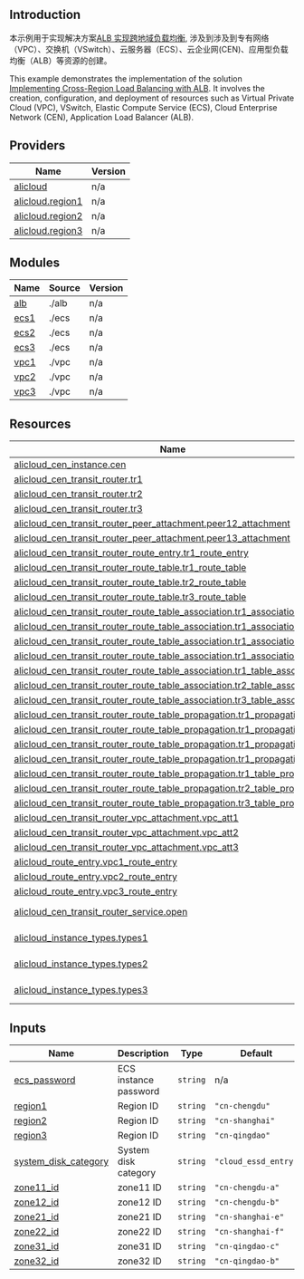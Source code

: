 ## Introduction
<!-- DOCS_DESCRIPTION_CN -->
本示例用于实现解决方案[ALB 实现跨地域负载均衡](https://www.aliyun.com/solution/tech-solution/alb-acrlb), 涉及到涉及到专有网络（VPC）、交换机（VSwitch）、云服务器（ECS）、云企业网(CEN)、应用型负载均衡（ALB）等资源的创建。
<!-- DOCS_DESCRIPTION_CN -->

<!-- DOCS_DESCRIPTION_EN -->
This example demonstrates the implementation of the solution [Implementing Cross-Region Load Balancing with ALB](https://www.aliyun.com/solution/tech-solution/alb-acrlb). It involves the creation, configuration, and deployment of resources such as Virtual Private Cloud (VPC), VSwitch, Elastic Compute Service (ECS), Cloud Enterprise Network (CEN), Application Load Balancer (ALB).
<!-- DOCS_DESCRIPTION_EN -->

<!-- BEGIN_TF_DOCS -->
## Providers

| Name | Version |
|------|---------|
| <a name="provider_alicloud"></a> [alicloud](#provider\_alicloud) | n/a |
| <a name="provider_alicloud.region1"></a> [alicloud.region1](#provider\_alicloud.region1) | n/a |
| <a name="provider_alicloud.region2"></a> [alicloud.region2](#provider\_alicloud.region2) | n/a |
| <a name="provider_alicloud.region3"></a> [alicloud.region3](#provider\_alicloud.region3) | n/a |

## Modules

| Name | Source | Version |
|------|--------|---------|
| <a name="module_alb"></a> [alb](#module\_alb) | ./alb | n/a |
| <a name="module_ecs1"></a> [ecs1](#module\_ecs1) | ./ecs | n/a |
| <a name="module_ecs2"></a> [ecs2](#module\_ecs2) | ./ecs | n/a |
| <a name="module_ecs3"></a> [ecs3](#module\_ecs3) | ./ecs | n/a |
| <a name="module_vpc1"></a> [vpc1](#module\_vpc1) | ./vpc | n/a |
| <a name="module_vpc2"></a> [vpc2](#module\_vpc2) | ./vpc | n/a |
| <a name="module_vpc3"></a> [vpc3](#module\_vpc3) | ./vpc | n/a |

## Resources

| Name | Type |
|------|------|
| [alicloud_cen_instance.cen](https://registry.terraform.io/providers/aliyun/alicloud/latest/docs/resources/cen_instance) | resource |
| [alicloud_cen_transit_router.tr1](https://registry.terraform.io/providers/aliyun/alicloud/latest/docs/resources/cen_transit_router) | resource |
| [alicloud_cen_transit_router.tr2](https://registry.terraform.io/providers/aliyun/alicloud/latest/docs/resources/cen_transit_router) | resource |
| [alicloud_cen_transit_router.tr3](https://registry.terraform.io/providers/aliyun/alicloud/latest/docs/resources/cen_transit_router) | resource |
| [alicloud_cen_transit_router_peer_attachment.peer12_attachment](https://registry.terraform.io/providers/aliyun/alicloud/latest/docs/resources/cen_transit_router_peer_attachment) | resource |
| [alicloud_cen_transit_router_peer_attachment.peer13_attachment](https://registry.terraform.io/providers/aliyun/alicloud/latest/docs/resources/cen_transit_router_peer_attachment) | resource |
| [alicloud_cen_transit_router_route_entry.tr1_route_entry](https://registry.terraform.io/providers/aliyun/alicloud/latest/docs/resources/cen_transit_router_route_entry) | resource |
| [alicloud_cen_transit_router_route_table.tr1_route_table](https://registry.terraform.io/providers/aliyun/alicloud/latest/docs/resources/cen_transit_router_route_table) | resource |
| [alicloud_cen_transit_router_route_table.tr2_route_table](https://registry.terraform.io/providers/aliyun/alicloud/latest/docs/resources/cen_transit_router_route_table) | resource |
| [alicloud_cen_transit_router_route_table.tr3_route_table](https://registry.terraform.io/providers/aliyun/alicloud/latest/docs/resources/cen_transit_router_route_table) | resource |
| [alicloud_cen_transit_router_route_table_association.tr1_association12](https://registry.terraform.io/providers/aliyun/alicloud/latest/docs/resources/cen_transit_router_route_table_association) | resource |
| [alicloud_cen_transit_router_route_table_association.tr1_association13](https://registry.terraform.io/providers/aliyun/alicloud/latest/docs/resources/cen_transit_router_route_table_association) | resource |
| [alicloud_cen_transit_router_route_table_association.tr1_association21](https://registry.terraform.io/providers/aliyun/alicloud/latest/docs/resources/cen_transit_router_route_table_association) | resource |
| [alicloud_cen_transit_router_route_table_association.tr1_association31](https://registry.terraform.io/providers/aliyun/alicloud/latest/docs/resources/cen_transit_router_route_table_association) | resource |
| [alicloud_cen_transit_router_route_table_association.tr1_table_association](https://registry.terraform.io/providers/aliyun/alicloud/latest/docs/resources/cen_transit_router_route_table_association) | resource |
| [alicloud_cen_transit_router_route_table_association.tr2_table_association](https://registry.terraform.io/providers/aliyun/alicloud/latest/docs/resources/cen_transit_router_route_table_association) | resource |
| [alicloud_cen_transit_router_route_table_association.tr3_table_association](https://registry.terraform.io/providers/aliyun/alicloud/latest/docs/resources/cen_transit_router_route_table_association) | resource |
| [alicloud_cen_transit_router_route_table_propagation.tr1_propagation12](https://registry.terraform.io/providers/aliyun/alicloud/latest/docs/resources/cen_transit_router_route_table_propagation) | resource |
| [alicloud_cen_transit_router_route_table_propagation.tr1_propagation13](https://registry.terraform.io/providers/aliyun/alicloud/latest/docs/resources/cen_transit_router_route_table_propagation) | resource |
| [alicloud_cen_transit_router_route_table_propagation.tr1_propagation21](https://registry.terraform.io/providers/aliyun/alicloud/latest/docs/resources/cen_transit_router_route_table_propagation) | resource |
| [alicloud_cen_transit_router_route_table_propagation.tr1_propagation31](https://registry.terraform.io/providers/aliyun/alicloud/latest/docs/resources/cen_transit_router_route_table_propagation) | resource |
| [alicloud_cen_transit_router_route_table_propagation.tr1_table_propagation](https://registry.terraform.io/providers/aliyun/alicloud/latest/docs/resources/cen_transit_router_route_table_propagation) | resource |
| [alicloud_cen_transit_router_route_table_propagation.tr2_table_propagation](https://registry.terraform.io/providers/aliyun/alicloud/latest/docs/resources/cen_transit_router_route_table_propagation) | resource |
| [alicloud_cen_transit_router_route_table_propagation.tr3_table_propagation](https://registry.terraform.io/providers/aliyun/alicloud/latest/docs/resources/cen_transit_router_route_table_propagation) | resource |
| [alicloud_cen_transit_router_vpc_attachment.vpc_att1](https://registry.terraform.io/providers/aliyun/alicloud/latest/docs/resources/cen_transit_router_vpc_attachment) | resource |
| [alicloud_cen_transit_router_vpc_attachment.vpc_att2](https://registry.terraform.io/providers/aliyun/alicloud/latest/docs/resources/cen_transit_router_vpc_attachment) | resource |
| [alicloud_cen_transit_router_vpc_attachment.vpc_att3](https://registry.terraform.io/providers/aliyun/alicloud/latest/docs/resources/cen_transit_router_vpc_attachment) | resource |
| [alicloud_route_entry.vpc1_route_entry](https://registry.terraform.io/providers/aliyun/alicloud/latest/docs/resources/route_entry) | resource |
| [alicloud_route_entry.vpc2_route_entry](https://registry.terraform.io/providers/aliyun/alicloud/latest/docs/resources/route_entry) | resource |
| [alicloud_route_entry.vpc3_route_entry](https://registry.terraform.io/providers/aliyun/alicloud/latest/docs/resources/route_entry) | resource |
| [alicloud_cen_transit_router_service.open](https://registry.terraform.io/providers/aliyun/alicloud/latest/docs/data-sources/cen_transit_router_service) | data source |
| [alicloud_instance_types.types1](https://registry.terraform.io/providers/aliyun/alicloud/latest/docs/data-sources/instance_types) | data source |
| [alicloud_instance_types.types2](https://registry.terraform.io/providers/aliyun/alicloud/latest/docs/data-sources/instance_types) | data source |
| [alicloud_instance_types.types3](https://registry.terraform.io/providers/aliyun/alicloud/latest/docs/data-sources/instance_types) | data source |

## Inputs

| Name | Description | Type | Default | Required |
|------|-------------|------|---------|:--------:|
| <a name="input_ecs_password"></a> [ecs\_password](#input\_ecs\_password) | ECS instance password | `string` | n/a | yes |
| <a name="input_region1"></a> [region1](#input\_region1) | Region ID | `string` | `"cn-chengdu"` | no |
| <a name="input_region2"></a> [region2](#input\_region2) | Region ID | `string` | `"cn-shanghai"` | no |
| <a name="input_region3"></a> [region3](#input\_region3) | Region ID | `string` | `"cn-qingdao"` | no |
| <a name="input_system_disk_category"></a> [system\_disk\_category](#input\_system\_disk\_category) | System disk category | `string` | `"cloud_essd_entry"` | no |
| <a name="input_zone11_id"></a> [zone11\_id](#input\_zone11\_id) | zone11 ID | `string` | `"cn-chengdu-a"` | no |
| <a name="input_zone12_id"></a> [zone12\_id](#input\_zone12\_id) | zone12 ID | `string` | `"cn-chengdu-b"` | no |
| <a name="input_zone21_id"></a> [zone21\_id](#input\_zone21\_id) | zone21 ID | `string` | `"cn-shanghai-e"` | no |
| <a name="input_zone22_id"></a> [zone22\_id](#input\_zone22\_id) | zone22 ID | `string` | `"cn-shanghai-f"` | no |
| <a name="input_zone31_id"></a> [zone31\_id](#input\_zone31\_id) | zone31 ID | `string` | `"cn-qingdao-c"` | no |
| <a name="input_zone32_id"></a> [zone32\_id](#input\_zone32\_id) | zone32 ID | `string` | `"cn-qingdao-b"` | no |
<!-- END_TF_DOCS -->